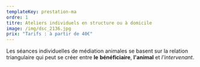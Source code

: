 ```yaml
---
templateKey: prestation-ma
ordre: 1
titre: Ateliers individuels en structure ou à domicile
image: /img/dsc_2136.jpg
prix: "Tarifs : à partir de 40€"
---
```

Les séances individuelles de médiation animales se basent sur la relation triangulaire qui peut se créer entre **le** **bénéficiaire**, **l'animal** et *l'intervenant*.